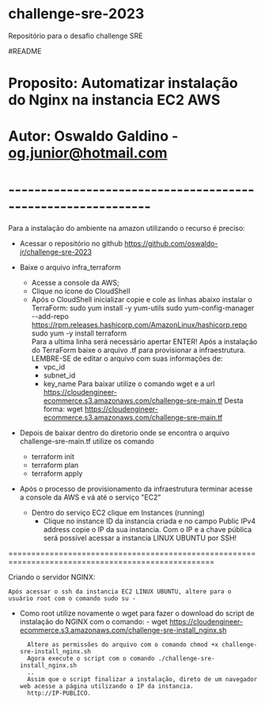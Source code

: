 # challenge-sre-2023
Repositório para o desafio challenge SRE

#README
# Proposito: Automatizar instalação do Nginx na instancia EC2 AWS
# Autor: Oswaldo Galdino - og.junior@hotmail.com
# ------------------------------------------------------------

Para a instalação do ambiente na amazon utilizando o recurso é preciso:

- Acessar o repositório no github https://github.com/oswaldo-jr/challenge-sre-2023
- Baixe o arquivo infra_terraform
	- Acesse a console da AWS;
	- Clique no ícone do CloudShell
	- Após o CloudShell inicializar copie e cole as linhas abaixo instalar o TerraForm:
	sudo yum install -y yum-utils
	sudo yum-config-manager --add-repo https://rpm.releases.hashicorp.com/AmazonLinux/hashicorp.repo
	sudo yum -y install terraform  
		Para a ultima linha será necessário apertar ENTER!
	Após a instalação do TerraForm baixe o arquivo .tf para provisionar a infraestrutura.
	LEMBRE-SE de editar o arquivo com suas informações de:
		- vpc_id
		- subnet_id
		- key_name
	Para baixar utilize o comando wget e a url https://cloudengineer-ecommerce.s3.amazonaws.com/challenge-sre-main.tf
	Desta forma: wget https://cloudengineer-ecommerce.s3.amazonaws.com/challenge-sre-main.tf
- Depois de baixar dentro do diretorio onde se encontra o arquivo challenge-sre-main.tf utilize os comando
	- terraform init
	- terraform plan
	- terraform apply
	
- Após o processo de provisionamento da infraestrutura terminar acesse a console da AWS e vá até o serviço "EC2"
	- Dentro do serviço EC2 clique em Instances (running)
		- Clique no instance ID da instancia criada e no campo Public IPv4 address copie o IP da sua instancia.
Com o IP e a chave pública será possível acessar a instancia LINUX UBUNTU por SSH!

===================================================================================================

Criando o servidor NGINX:

	Após acessar o ssh da instancia EC2 LINUX UBUNTU, altere para o usuário root com o comando sudo su -
- Como root utilize novamente o wget para fazer o download do script de instalação do NGINX com o comando:
		- wget https://cloudengineer-ecommerce.s3.amazonaws.com/challenge-sre-install_nginx.sh
		
		Altere as permissões do arquivo com o comando chmod +x challenge-sre-install_nginx.sh
		Agora execute o script com o comando ./challenge-sre-install_nginx.sh
		..
		Assim que o script finalizar a instalação, direto de um navegador web acesse a página utilizando o IP da instancia.
		http://IP-PUBLICO.

